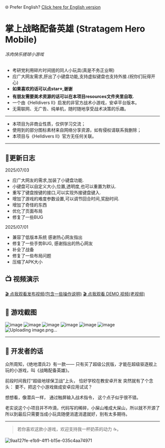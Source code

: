 🌐 Prefer English? [Click here for English version](./readme_en.md)

# 掌上战略配备英雄 (Stratagem Hero Mobile)
###### 冻肉快乐搓球小游戏

- 考研党利用碎片时间搓的同人小玩具(真是不务正业啊)
- 应广大网友需求,肝出了小键盘功能,支持虚拟键盘也支持外接.(祝你们玩得开心)
- **如果喜欢的话可以点star⭐,谢谢**
- **有朋友需要美术资源的话可以在本项目resources文件夹里自取.**
- 一个由《Helldivers II》启发的非官方战术小游戏，安卓平台版本。
- 无需联网、无广告、纯单机，随时随地享受战术决策的乐趣。

---
- 本项目为非商业性质，仅供学习交流；
- 使用到的部分图标素材来自网络分享资源，如有侵权请联系我删除；
- 本项目与《Helldivers II》官方无任何关联。

---
## 📱更新日志
2025/07/03
- 应广大网友的需求,加装了小键盘功能.
- 小键盘可以自定义大小,位置,透明度,也可以重置为默认.
- 重写了键盘按键的接口,可以实现外接键盘键入.
- 增加了游戏的难度参数设置,可以调节回合时间,奖励时间.
- 增加了奇怪的东西
- 优化了页面布局
- 修复了一些BUG

2025/07/01
- 兼容了低版本系统 感谢热心网友指出
- 修复了一些手势BUG, 感谢指出的热心网友
- 补全了战备
- 修复了一些布局问题
- 压缩了APK大小


## 📺 视频演示
[🎬 点我观看发布视频(包含一些操作说明)](https://www.bilibili.com/video/BV1PhKyzaEV1/?vd_source=8852e2aa7ede0a4cb6d210bc8f9f27cc#reply114759361895965)
[🎬 点我观看 DEMO 视频(老视频)](https://www.bilibili.com/video/BV1PhKyzaEV1/?vd_source=8852e2aa7ede0a4cb6d210bc8f9f27cc#reply114759361895965)

## 📸 游戏截图
![image](https://github.com/user-attachments/assets/a6270849-145d-45f0-af9c-ec04ba0ec2fe)
![image](https://github.com/user-attachments/assets/7ebbd361-d213-4c59-b50a-c1ef707c2230)
![image](https://github.com/user-attachments/assets/9c9c6a68-5106-4503-b157-3497093b7e84)
![image](https://github.com/user-attachments/assets/f87a8e53-2501-42fa-bf45-ba0b53e341f4)
![image](https://github.com/user-attachments/assets/783be7f0-b843-45e6-97ab-31310fc6ec69)
![image](https://github.com/user-attachments/assets/10d028a3-f0ac-4624-9d3b-88f4608b945d)
![Uploading image.png…]()

---

## 🧠 开发者的话
众所周知，《绝地潜兵2》有一款——
只有买了超级公民版，才能在超级驱逐舰上玩的小游戏，叫《战略配备英雄》。

前段时间我打“超级地球保卫战”上头， 恰好学校在教安卓开发
突然就有了个念头：
要不，把这个小游戏做成安卓应用试试？

想想看，像潜兵一样，
通过触屏输入战术指令，
这个点子似乎很不错。

老实说这个小项目并不咋滴，代码写的稀碎，小屎山堆成大屎山，所以就不开源了
所以到最后只需要当成小玩具随便消遣消遣就好，别有太多期待。



---
> 若你喜欢这款小游戏，欢迎支持我一杯奶茶的动力 ☕。

![9aa127fe-e1b9-4ff1-b15e-035c4aa74971](https://github.com/user-attachments/assets/accb37e1-195e-448f-8340-51acd550b816)

